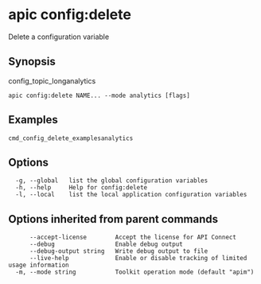 # apic config:delete

Delete a configuration variable

## Synopsis

config_topic_longanalytics

```
apic config:delete NAME... --mode analytics [flags]
```

## Examples

```
cmd_config_delete_examplesanalytics
```

## Options

```
  -g, --global   list the global configuration variables
  -h, --help     Help for config:delete
  -l, --local    list the local application configuration variables
```

## Options inherited from parent commands

```
      --accept-license        Accept the license for API Connect
      --debug                 Enable debug output
      --debug-output string   Write debug output to file
      --live-help             Enable or disable tracking of limited usage information
  -m, --mode string           Toolkit operation mode (default "apim")
```
